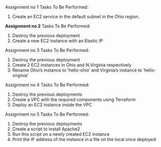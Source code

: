 Assignment no 1
Tasks To Be Performed:
1. Create an EC2 service in the default subnet in the Ohio region.

**Assignment no 2**
Tasks To Be Performed:
1. Destroy the previous deployment
2. Create a new EC2 instance with an Elastic IP

Assignment no 3
Tasks To Be Performed:
1. Destroy the previous deployment
2. Create 2 EC2 instances in Ohio and N.Virginia respectively
3. Rename Ohio’s instance to ‘hello-ohio’ and Virginia’s instance to
‘hello-virginia’

Assignment no 4
Tasks To Be Performed:
1. Destroy the previous deployments
2. Create a VPC with the required components using Terraform
3. Deploy an EC2 instance inside the VPC

Assignment no 5
Tasks To Be Performed:
1. Destroy the previous deployments
2. Create a script to install Apache2
3. Run this script on a newly created EC2 instance
4. Print the IP address of the instance in a file on the local once deployed

